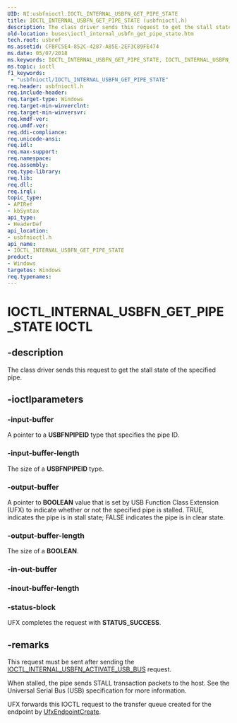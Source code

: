 ```yaml
---
UID: NI:usbfnioctl.IOCTL_INTERNAL_USBFN_GET_PIPE_STATE
title: IOCTL_INTERNAL_USBFN_GET_PIPE_STATE (usbfnioctl.h)
description: The class driver sends this request to get the stall state of the specified pipe.
old-location: buses\ioctl_internal_usbfn_get_pipe_state.htm
tech.root: usbref
ms.assetid: CFBFC5E4-852C-4287-A85E-2EF3C89FE474
ms.date: 05/07/2018
ms.keywords: IOCTL_INTERNAL_USBFN_GET_PIPE_STATE, IOCTL_INTERNAL_USBFN_GET_PIPE_STATE control, IOCTL_INTERNAL_USBFN_GET_PIPE_STATE control code [Buses], buses.ioctl_internal_usbfn_get_pipe_state, usbfnioctl/IOCTL_INTERNAL_USBFN_GET_PIPE_STATE
ms.topic: ioctl
f1_keywords:
 - "usbfnioctl/IOCTL_INTERNAL_USBFN_GET_PIPE_STATE"
req.header: usbfnioctl.h
req.include-header: 
req.target-type: Windows
req.target-min-winverclnt: 
req.target-min-winversvr: 
req.kmdf-ver: 
req.umdf-ver: 
req.ddi-compliance: 
req.unicode-ansi: 
req.idl: 
req.max-support: 
req.namespace: 
req.assembly: 
req.type-library: 
req.lib: 
req.dll: 
req.irql: 
topic_type:
- APIRef
- kbSyntax
api_type:
- HeaderDef
api_location:
- usbfnioctl.h
api_name:
- IOCTL_INTERNAL_USBFN_GET_PIPE_STATE
product:
- Windows
targetos: Windows
req.typenames: 
---
```


# IOCTL_INTERNAL_USBFN_GET_PIPE_STATE IOCTL


## -description


The class driver sends this request to get the stall state of the specified pipe.


## -ioctlparameters




### -input-buffer

A pointer to a <b>USBFNPIPEID</b> type that specifies the pipe ID.


### -input-buffer-length

The size of a <b>USBFNPIPEID</b> type.


### -output-buffer

A pointer to <b>BOOLEAN</b> value that  is set by USB Function Class Extension (UFX) to indicate whether or not the specified pipe is stalled. TRUE, indicates the pipe is in stall state; FALSE indicates the pipe is in clear state.



### -output-buffer-length

The size of a <b>BOOLEAN</b>.


### -in-out-buffer








### -inout-buffer-length








### -status-block

UFX completes the request with <b>STATUS_SUCCESS</b>.


## -remarks



This request must be sent after sending the <a href="https://docs.microsoft.com/windows-hardware/drivers/ddi/usbfnioctl/ni-usbfnioctl-ioctl_internal_usbfn_activate_usb_bus">IOCTL_INTERNAL_USBFN_ACTIVATE_USB_BUS</a> request.

When stalled, the pipe sends STALL transaction packets to the host. See the Universal Serial Bus (USB) specification for more information.

UFX forwards this IOCTL request to the transfer queue created for the endpoint by <a href="https://docs.microsoft.com/windows-hardware/drivers/ddi/ufxclient/nf-ufxclient-ufxendpointcreate">UfxEndpointCreate</a>.



